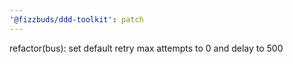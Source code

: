 ```yaml
---
'@fizzbuds/ddd-toolkit': patch
---
```


refactor(bus): set default retry max attempts to 0 and delay to 500
